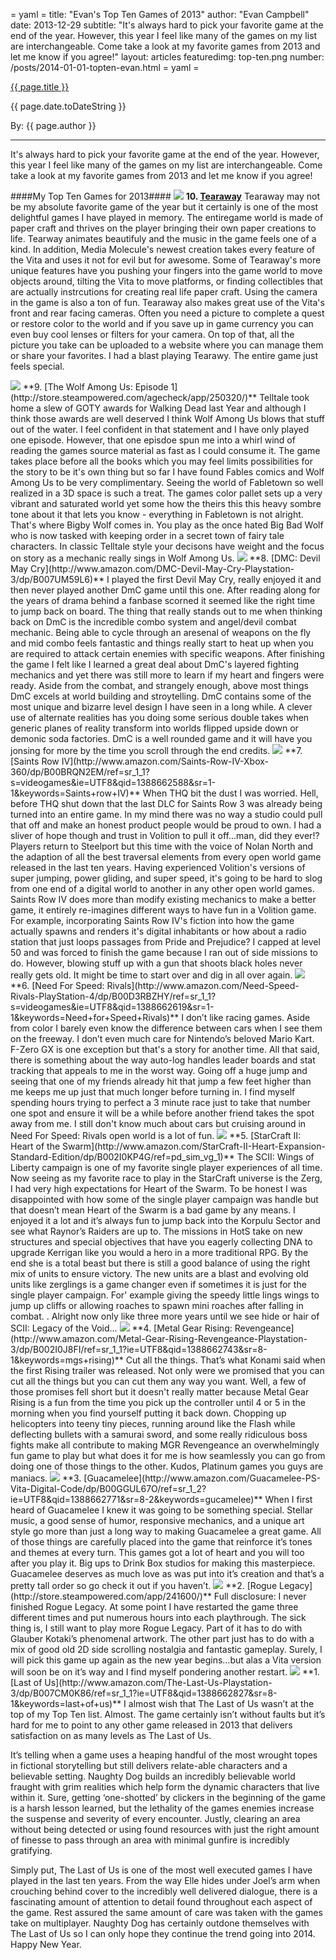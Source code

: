 = yaml =
title: "Evan's Top Ten Games of 2013"
author: "Evan Campbell"
date: 2013-12-29
subtitle: "It's always hard to pick your favorite game at the end of the year. However, this year I feel like many of the games on my list are interchangeable. Come take a look at my favorite games from 2013 and let me know if you agree!"
layout: articles
featuredimg: top-ten.png
number: /posts/2014-01-01-topten-evan.html
= yaml =

<a href="{{ page.url }}" class='postTitleLink'><p class='postTitle'>{{ page.title }}</p></a>
<p class='postPublished'>{{ page.date.toDateString }}</p>
<p class='postAuthor'>By: {{ page.author }}</p>
<hr>

It's always hard to pick your favorite game at the end of the year. However, this year I feel like many of the games on my list are interchangeable. Come take a look at my favorite games from 2013 and let me know if you agree!

####My Top Ten Games for 2013####
<img src='/images/forPosts/topten-tearaway.png' class='articlesImgCenter group'>
**10. [Tearaway](http://tearaway.mediamolecule.com)**
Tearaway may not be my absolute favorite game of the year but it certainly is one of the most delightful games I have played in memory. The entiregame world is made of paper craft and thrives on the player bringing their own paper creations to life. Tearway animates beautifuly and the music in the game feels one of a kind. In addition, Media Molecule's newest creation takes every feature of the Vita and uses it not for evil but for awesome. Some of Tearaway's more unique features have you pushing your fingers into the game world to move objects around, tilting the Vita to move platforms, or finding collectibles that are actually instrcutions for creating real life paper craft. Using the camera in the game is also a ton of fun. Tearaway also makes great use of the Vita's front and rear facing cameras. Often you need a picture to complete a quest or restore color to the world and if you save up in game currency you can even buy cool lenses or filters for your camera. On top of that, all the picture you take can be uploaded to a website where you can manage them or share your favorites. I had a blast playing Tearawy. The entire game just feels special.

<img src='/images/forPosts/topten-thewolfamongus-ep1.png' class='articlesImgCenter group'>
**9. [The Wolf Among Us: Episode 1](http://store.steampowered.com/agecheck/app/250320/)**
Telltale took home a slew of GOTY awards for Walking Dead last Year and although I think those awards are well deserved I think Wolf Among Us blows that stuff out of the water. I feel confident in that statement and I have only played one episode. However, that one episdoe spun me into a whirl wind of reading the games source material as fast as I could consume it. The game takes place before all the books which you may feel limits possibilities for the story to be it's own thing but so far I have found Fables comics and Wolf Among Us to be very complimentary. Seeing the world of Fabletown so well realized in a 3D space is such a treat. The games color pallet sets up a very vibrant and saturated world yet some how the theirs this this heavy sombre tone about it that lets you know - everything in Fabletown is not alright. That's where Bigby Wolf comes in. You play as the once hated Big Bad Wolf who is now tasked with keeping order in a secret town of fairy tale characters. In classic Telltale style your decisons have weight and the focus on story as a mechanic really sings in Wolf Among Us.

<img src='/images/forPosts/topten-dmc.png' class='articlesImgCenter group'>
**8. [DMC: Devil May Cry](http://www.amazon.com/DMC-Devil-May-Cry-Playstation-3/dp/B007UM59L6)**
I played the first Devil May Cry, really enjoyed it and then never played another DmC game until this one. After reading along for the years of drama behind a fanbase scorned it seemed like the right time to jump back on board. The thing that really stands out to me when thinking back on DmC is the incredible combo system and angel/devil combat mechanic. Being able to cycle through an aresenal of weapons on the fly and mid combo feels fantastic and things really start to heat up when you are required to attack certain enemies with specific weapons. After finishing the game I felt like I learned a great deal about DmC's layered fighting mechanics and yet there was still more to learn if my heart and fingers were ready. Aside from the combat, and strangely enough, above most things DmC excels at world building and stroytelling. DmC contains some of the most unique and bizarre level design I have seen in a long while. A clever use of alternate realities has you doing some serious double takes when generic planes of reality transform into worlds flipped upside down or demonic soda factories. DmC is a well rounded game and it will have you jonsing for more by the time you scroll through the end credits.

<img src='/images/forPosts/topten-saintsrow-iv.png' class='articlesImgCenter group'>
**7. [Saints Row IV](http://www.amazon.com/Saints-Row-IV-Xbox-360/dp/B00BRQN2EM/ref=sr_1_1?s=videogames&ie=UTF8&qid=1388662588&sr=1-1&keywords=Saints+row+IV)**
When THQ bit the dust I was worried. Hell, before THQ shut down that the last DLC for Saints Row 3 was already being turned into an entire game. In my mind there was no way a studio could pull that off and make an honest product people would be proud to own. I had a sliver of hope though and trust in Volition to pull it off...man, did they ever!? Players return to Steelport but this time with the voice of Nolan North and the adaption of all the best traversal elements from every open world game released in the last ten years. Having experienced Volition's versions of super jumping, power gliding, and super speed, it's going to be hard to slog from one end of a digital world to another in any other open world games. Saints Row IV does more than modify existing mechanics to make a better game, it entirely re-imagines different ways to have fun in a Volition game. For example, incorporating Saints Row IV's fiction into how the game actually spawns and renders it's digital inhabitants or how about a radio station that just loops passages from Pride and Prejudice? I capped at level 50 and was forced to finish the game because I ran out of side missions to do. However, blowing stuff up with a gun that shoots black holes never really gets old. It might be time to start over and dig in all over again.

<img src='/images/forPosts/topten-nfsrivals-e.png' class='articlesImgCenter group'>
**6. [Need For Speed: Rivals](http://www.amazon.com/Need-Speed-Rivals-PlayStation-4/dp/B00D3RBZHY/ref=sr_1_1?s=videogames&ie=UTF8&qid=1388662619&sr=1-1&keywords=Need+for+Speed+Rivals)**
I don’t like racing games. Aside from color I barely even know the difference between cars when I see them on the freeway. I don’t even much care for Nintendo’s beloved Mario Kart. F-Zero GX is one exception but that's a story for another time. All that said, there is something about the way auto-log handles leader boards and stat tracking that appeals to me in the worst way. Going off a huge jump and seeing that one of my friends already hit that jump a few feet higher than me keeps me up just that much longer before turning in. I find myself spending hours trying to perfect a 3 minute race just to take that number one spot and ensure it will be a while before another friend takes the spot away from me. I still don't know much about cars but cruising around in Need For Speed: Rivals open world is a lot of fun.

<img src='/images/forPosts/topten-starcraft2hots.png' class='articlesImgCenter group'>
**5. [StarCraft II: Heart of the Swarm](http://www.amazon.com/StarCraft-II-Heart-Expansion-Standard-Edition/dp/B002I0KP4G/ref=pd_sim_vg_1)**
The SCII: Wings of Liberty campaign is one of my favorite single player experiences of all time. Now seeing as my favorite race to play in the StarCraft universe is the Zerg, I had very high expectations for Heart of the Swarm. To be honest I was disappointed with how some of the single player campaign was handle but that doesn’t mean Heart of the Swarm is a bad game by any means. I enjoyed it a lot and it’s always fun to jump back into the Korpulu Sector and see what Raynor’s Raiders are up to. The missions in HotS take on new structures and special objectives that have you eagerly collecting DNA to upgrade Kerrigan like you would a hero in a more traditional RPG. By the end she is a total beast but there is still a good balance of using the right mix of units to ensure victory. The new units are a blast and evolving old units like zerglings is a game changer even if sometimes it is just for the single player campaign. For' example giving the speedy little lings wings to jump up cliffs or allowing roaches to spawn mini roaches after falling in combat. . Alright now only like three more years until we see hide or hair of SCII: Legacy of the Void…

<img src='/images/forPosts/topten-mgr-revengeance.png' class='articlesImgCenter group'>
**4. [Metal Gear Rising: Revengeance](http://www.amazon.com/Metal-Gear-Rising-Revengeance-Playstation-3/dp/B002I0J8FI/ref=sr_1_1?ie=UTF8&qid=1388662743&sr=8-1&keywords=mgs+rising)**
Cut all the things. That’s what Konami said when the first Rising trailer was released. Not only were we promised that you can cut all the things but you can cut them any way you want. Well, a few of those promises fell short but it doesn't really matter because Metal Gear Rising is a fun from the time you pick up the controller until 4 or 5 in the morning when you find yourself putting it back down. Chopping up helicopters into teeny tiny pieces, running around like the Flash while deflecting bullets with a samurai sword, and some really ridiculous boss fights make all contribute to making MGR Revengeance an overwhelmingly fun game to play but what does it for me is how seamlessly you can go from doing one of those things to the other. Kudos, Platinum games you guys are maniacs.

<img src='/images/forPosts/topten-guacamelee.png' class='articlesImgCenter group'>
**3. [Guacamelee](http://www.amazon.com/Guacamelee-PS-Vita-Digital-Code/dp/B00GGUL67O/ref=sr_1_2?ie=UTF8&qid=1388662771&sr=8-2&keywords=gucamelee)**
When I first heard of Guacamelee I knew it was going to be something special. Stellar music, a good sense of humor, responsive mechanics, and a unique art style go more than just a long way to making Guacamelee a great game. All of those things are carefully placed into the game that reinforce it’s tones and themes at every turn. This games got a lot of heart and you will too after you play it. Big ups to Drink Box studios for making this masterpiece. Guacamelee deserves as much love as was put into it’s creation and that’s a pretty tall order so go check it out if you haven’t.

<img src='/images/forPosts/topten-roguelegacy-e.png' class='articlesImgCenter group'>
**2. [Rogue Legacy](http://store.steampowered.com/app/241600/)**
Full disclosure: I never finished Rogue Legacy. At some point I have restarted the game three different times and put numerous hours into each playthrough. The sick thing is, I still want to play more Rogue Legacy. Part of it has to do with Glauber Kotaki’s phenomenal artwork. The other part just has to do with a mix of good old 2D side scrolling nostalgia and fantastic gameplay. Surely, I will pick this game up again as the new year begins...but alas a Vita version will soon be on it’s way and I find myself pondering another restart.

<img src='/images/forPosts/thelastofus-title.png' class='articlesImgCenter group'>
**1. [Last of Us](http://www.amazon.com/The-Last-Us-Playstation-3/dp/B007CM0K86/ref=sr_1_1?ie=UTF8&qid=1388662827&sr=8-1&keywords=last+of+us)**
I almost wish that The Last of Us wasn’t at the top of my Top Ten list. Almost. The game certainly isn’t without faults but it’s hard for me to point to any other game released in 2013 that delivers satisfaction on as many levels as The Last of Us.

It’s telling when a game uses a heaping handful of the most wrought topes in fictional storytelling but still delivers relate-able characters and a believable setting. Naughty Dog builds an incredibly believable world fraught with grim realities which help form the dynamic characters that live within it. Sure, getting ‘one-shotted’ by clickers in the beginning of the game is a harsh lesson learned, but the lethality of the games enemies increase the suspense and severity of every encounter. Justly, clearing an area without being detected or using found resources with just the right amount of finesse to pass through an area with minimal gunfire is incredibly gratifying.

Simply put, The Last of Us is one of the most well executed games I have played in the last ten years. From the way Elle hides under Joel’s arm when crouching behind cover to the incredibly well delivered dialogue, there is a fascinating amount of attention to detail found throughout each aspect of the game. Rest assured the same amount of care was taken with the games take on multiplayer. Naughty Dog has certainly outdone themselves with The Last of Us so I can only hope they continue the trend going into 2014. Happy New Year.

